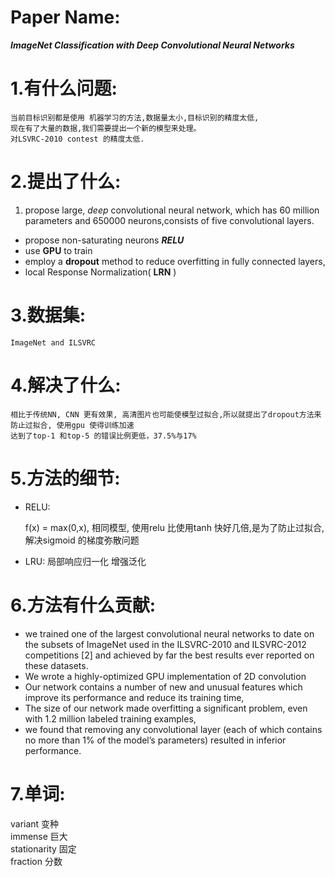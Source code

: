
# Paper Name:

   **_ImageNet Classification with Deep Convolutional Neural Networks_**

# 1.有什么问题:
~~~
当前目标识别都是使用 机器学习的方法,数据量太小,目标识别的精度太低,
现在有了大量的数据,我们需要提出一个新的模型来处理。
对LSVRC-2010 contest 的精度太低.
~~~

# 2.提出了什么:
1. propose large, *deep* convolutional neural network, which has 60 million parameters and 650000 neurons,consists of five convolutional layers.
* propose non-saturating neurons **_RELU_**
* use **GPU** to train
* employ a **dropout** method to reduce overfitting in fully connected layers,
* local Response Normalization( **LRN** )

# 3.数据集:
	ImageNet and ILSVRC

# 4.解决了什么:
~~~
相比于传统NN, CNN 更有效果, 高清图片也可能使模型过拟合,所以就提出了dropout方法来防止过拟合, 使用gpu 使得训练加速
达到了top-1 和top-5 的错误比例更低，37.5%与17%
~~~
# 5.方法的细节:
* RELU:

	f(x) = max(0,x), 相同模型, 使用relu 比使用tanh 快好几倍,是为了防止过拟合,解决sigmoid 的梯度弥散问题
* LRU:
	局部响应归一化 增强泛化

# 6.方法有什么贡献:
* we trained one of the largest convolutional neural networks to date on the subsets of ImageNet used in the ILSVRC-2010 and ILSVRC-2012 competitions [2]
and achieved by far the best results ever reported on these datasets.<br/>
* We wrote a highly-optimized GPU implementation of 2D convolution<br/>
* Our network contains a number of new and unusual features which improve its performance and reduce its training time,<br/>
* The size of our network made overfitting a significant problem, even with 1.2 million labeled training examples,<br/>
* we found that removing any convolutional layer (each of which contains no more than 1% of the model’s parameters) resulted in inferior performance.

# 7.单词:

variant 变种<br/>
immense 巨大<br/>
stationarity 固定<br/>
fraction 分数<br/>
